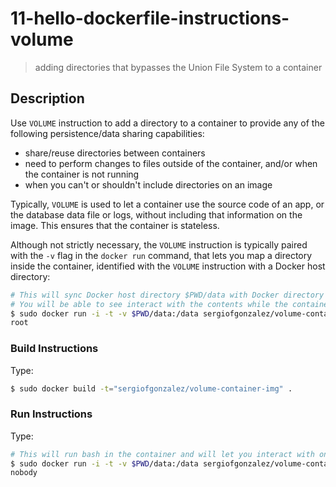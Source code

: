 # 11-hello-dockerfile-instructions-volume
> adding directories that bypasses the Union File System to a container

## Description
Use `VOLUME` instruction to add a directory to a container to provide any of the following persistence/data sharing capabilities:
+ share/reuse directories between containers
+ need to perform changes to files outside of the container, and/or when the container is not running
+ when you can't or shouldn't include directories on an image

Typically, `VOLUME` is used to let a container use the source code of an app, or the database data file or logs, without including that information on the image. This ensures that the container is stateless.

Although not strictly necessary, the `VOLUME` instruction is typically paired with the `-v` flag in the `docker run` command, that lets you map a directory inside the container, identified with the `VOLUME` instruction with a Docker host directory:
```bash
# This will sync Docker host directory $PWD/data with Docker directory used in VOLUME
# You will be able to see interact with the contents while the container is running
$ sudo docker run -i -t -v $PWD/data:/data sergiofgonzalez/volume-container-img
root
```

### Build Instructions
Type:
```bash
$ sudo docker build -t="sergiofgonzalez/volume-container-img" .
```
### Run Instructions
Type:
```bash
# This will run bash in the container and will let you interact with one of the VOLUME directories
$ sudo docker run -i -t -v $PWD/data:/data sergiofgonzalez/volume-container-img
nobody
```
